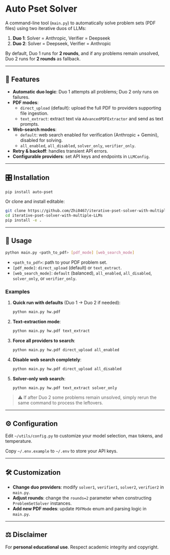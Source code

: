 # Auto Pset Solver

A command-line tool (`main.py`) to automatically solve problem sets (PDF files) using two iterative duos of LLMs:

1. **Duo 1**: Solver = Anthropic, Verifier = Deepseek  
2. **Duo 2**: Solver = Deepseek, Verifier = Anthropic

By default, Duo 1 runs for **2 rounds**, and if any problems remain unsolved, Duo 2 runs for **2 rounds** as fallback.

---

## 🚀 Features

- **Automatic duo logic**: Duo 1 attempts all problems; Duo 2 only runs on failures.
- **PDF modes**:
  - `direct_upload` (default): upload the full PDF to providers supporting file ingestion.
  - `text_extract`: extract text via `AdvancedPDFExtractor` and send as text prompts.
- **Web-search modes**:
  - `default`: web search enabled for verification (Anthropic + Gemini), disabled for solving.
  - `all_enabled`, `all_disabled`, `solver_only`, `verifier_only`.
- **Retry & backoff**: handles transient API errors.
- **Configurable providers**: set API keys and endpoints in `LLMConfig`.

---

## 🎛️ Installation

```bash
pip install auto-pset
````

Or clone and install editable:

```bash
git clone https://github.com/Zhi0467/iterative-pset-solver-with-multiple-LLMs.git
cd iterative-pset-solver-with-multiple-LLMs
pip install -e .
```

---

## 📖 Usage

```bash
python main.py <path_to_pdf> [pdf_mode] [web_search_mode]
```

* `<path_to_pdf>`: path to your PDF problem set.
* `[pdf_mode]`: `direct_upload` (default) or `text_extract`.
* `[web_search_mode]`: `default` (balanced), `all_enabled`, `all_disabled`, `solver_only`, or `verifier_only`.

### Examples

1. **Quick run with defaults** (Duo 1 → Duo 2 if needed):

   ```bash
   python main.py hw.pdf
   ```

2. **Text-extraction mode**:

   ```bash
   python main.py hw.pdf text_extract
   ```

3. **Force all providers to search**:

   ```bash
   python main.py hw.pdf direct_upload all_enabled
   ```

4. **Disable web search completely**:

   ```bash
   python main.py hw.pdf direct_upload all_disabled
   ```

5. **Solver-only web search**:

   ```bash
   python main.py hw.pdf text_extract solver_only
   ```

> ⚠️ If after Duo 2 some problems remain unsolved, simply rerun the same command to process the leftovers.

---

## ⚙️ Configuration

Edit `~/utils/config.py` to customize your model selection, max tokens, and temperature.

Copy `~/.env.example` to `~/.env` to store your API keys. 

---

## 🛠️ Customization

* **Change duo providers**: modify `solver1`, `verifier1`, `solver2`, `verifier2` in `main.py`.
* **Adjust rounds**: change the `rounds=2` parameter when constructing `ProblemSetSolver` instances.
* **Add new PDF modes**: update `PDFMode` enum and parsing logic in `main.py`.

---

## ⚖️ Disclaimer

For **personal educational use**. Respect academic integrity and copyright.


